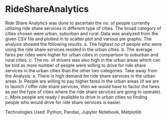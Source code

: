 # RideShareAnalytics




Ride Share Analytics was done to ascertain the no. of people currently utilizing ride share services in different type of cities. The broad category of cities chosen were urban, suburban and rural. 
Data was analyzed from the given CSV file and plotted in to scatter plot and various pie graphs. 
The analysis showed the following results. 
a.	The highest no of people who were using the ride share services resided in the urban cities. 
b.	The average fares per rides were higher for urban cities in comparison to suburban and rural cities. 
c.	The no. of drivers was also high in the urban areas which can be told as more number of people were willing to drive for ride share services in the urban cities than the other two categories. 
Take away from the Analysis:
a.	There is high demand for ride share services in the urban areas. 
b.	People are willing to pay higher fares in the urban areas (if we are to launch / offer ride share services, then we would have to factor the fares as per the type of cities where the ride share services are going to operate). 
c.	More people are ready / available to drive in urban cities so finding people who would drive for ride share services is easier. 
   

Technologies Used: Python, Pandas, Jupyter Notebook, Matplotlib
